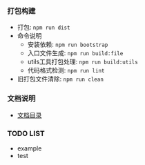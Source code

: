 ### 打包构建
- 打包: `npm run dist`
- 命令说明
  - 安装依赖: `npm run bootstrap`
  - 入口文件生成: `npm run build:file`
  - utils工具打包处理: `npm run build:utils`
  - 代码格式检测: `npm run lint`
- 旧打包文件清除: `npm run clean`
### 文档说明
  - [文档目录](./docs/readme.md)
### TODO LIST
- example
- test
